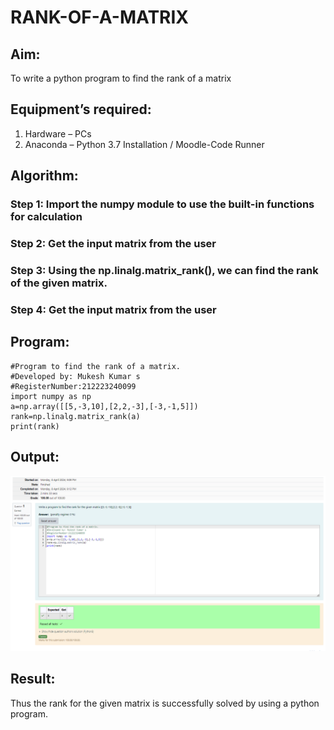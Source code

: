 # RANK-OF-A-MATRIX
## Aim:
To write a python program to find the rank of a matrix
## Equipment’s required:
1. 	Hardware – PCs
2. 	Anaconda – Python 3.7 Installation / Moodle-Code Runner
## Algorithm:
### Step 1: Import the numpy module to use the built-in functions for calculation
### Step 2: Get the input matrix from the user
### Step 3: Using the np.linalg.matrix_rank(), we can find the rank of the given matrix.
### Step 4: Get the input matrix from the user
## Program:
```
#Program to find the rank of a matrix.
#Developed by: Mukesh Kumar s
#RegisterNumber:212223240099
import numpy as np
a=np.array([[5,-3,10],[2,2,-3],[-3,-1,5]])
rank=np.linalg.matrix_rank(a)
print(rank)
```
## Output:
![alt text](<Screenshot 2024-04-08 211152.png>)
## Result:
Thus the rank for the given matrix is successfully solved by  using a python program.

